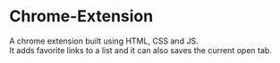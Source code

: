 # Chrome-Extension

A chrome extension built using HTML, CSS and JS. <br/>
It adds favorite links to a list and it can also saves the current open tab.

